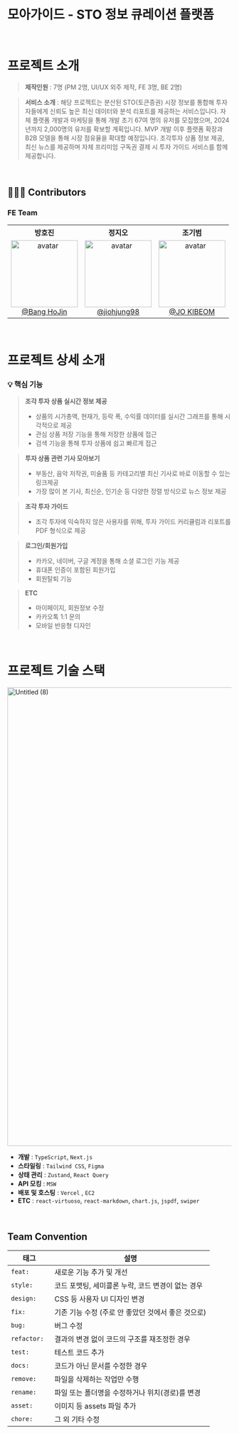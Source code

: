 # 모아가이드 - STO 정보 큐레이션 플랫폼


<br/>

# 프로젝트 소개




> **제작인원** : 7명 (PM 2명, UI/UX 외주 제작, FE 3명, BE 2명)

> **서비스 소개** : 해당 프로젝트는 분산된 STO(토큰증권) 시장 정보를 통합해 투자자들에게 신뢰도 높은 최신 데이터와 분석 리포트를 제공하는 서비스입니다. 자체 플랫폼 개발과 마케팅을 통해 개발 초기 67여 명의 유저를 모집했으며, 2024년까지 2,000명의 유저를 확보할 계획입니다. MVP 개발 이후 플랫폼 확장과 B2B 모델을 통해 시장 점유율을 확대할 예정입니다. 조각투자 상품 정보 제공, 최신 뉴스를 제공하며 자체 프리미엄 구독권 결제 시 투자 가이드 서비스를 함께 제공합니다.

</aside>

<br/>

## 🧑‍🤝‍🧑 Contributors

### FE Team

<div>
  <table>
      <tr>
          <th>방호진</th>
          <th>정지오</th>
          <th>조기범</th>
      </tr>
      <tr>
          <td align="center">
              <img src="https://avatars.githubusercontent.com/u/132210541?v=4" alt="avatar" width="150" style="max-width: 100%;" /><br />
              <a href="https://github.com/banhogu">@Bang HoJin</a>
          </td>
          <td align="center">
              <img src="https://avatars.githubusercontent.com/u/104253583?v=4" alt="avatar" width="150" style="max-width: 100%;" /><br />
              <a href="https://github.com/jiohjung98">@jiohjung98</a>
          </td>
          <td align="center">
              <img src="https://avatars.githubusercontent.com/u/95483959?v=4" alt="avatar" width="150" style="max-width: 100%;" /><br />
              <a href="https://github.com/eun-hak">@JO KIBEOM</a>
          </td>
      </tr>
  </table>
</div>

<br/>

# 프로젝트 상세 소개

### 💡 핵심 기능

> **조각 투자 상품 실시간 정보 제공**
> 
> - 상품의 시가총액, 현재가, 등락 폭, 수익률 데이터를 실시간 그래프를 통해 시각적으로 제공
> - 관심 상품 저장 기능을 통해 저장한 상품에 접근
> - 검색 기능을 통해 투자 상품에 쉽고 빠르게 접근

> **투자 상품 관련 기사 모아보기**
> 
> - 부동산, 음악 저작권, 미술품 등 카테고리별 최신 기사로 바로 이동할 수 있는 링크제공
> - 가장 많이 본 기사, 최신순, 인기순 등 다양한 정렬 방식으로 뉴스 정보 제공

> **조각 투자 가이드**
> 
> - 조각 투자에 익숙하지 않은 사용자를 위해, 투자 가이드 커리큘럼과 리포트를 PDF 형식으로 제공

> **로그인/회원가입**
> 
> - 카카오, 네이버, 구글 계정을 통해 소셜 로그인 기능 제공
> - 휴대폰 인증이 포함된 회원가입
> - 회원탈퇴 기능

> **ETC**
> 
> - 마이페이지, 회원정보 수정
> - 카카오톡 1:1 문의
> - 모바일 반응형 디자인

<br/>

# 프로젝트 기술 스택

<img width="1028" alt="Untitled (8)" src="https://github.com/user-attachments/assets/d7890f04-7811-4843-a003-51b1fe5a62a9">

- **개발** : `TypeScript`, `Next.js`
- **스타일링** : `Tailwind CSS`, `Figma`
- **상태 관리** : `Zustand`, `React Query`
- **API 모킹** : `MSW`
- **배포 및 호스팅** : `Vercel` , `EC2`
- **ETC** : `react-virtuoso`, `react-markdown`, `chart.js`, `jspdf`, `swiper`

<br/>

## Team Convention

| 태그                  | 설명                                                                      |
| --------------------- | ------------------------------------------------------------------------- |
| `feat: `             | 새로운 기능 추가 및 개선                                                |
| `style: `              | 코드 포맷팅, 세미콜론 누락, 코드 변경이 없는 경우                                                         |
| `design: `           | CSS 등 사용자 UI 디자인 변경                                              |
| `fix: `              | 기존 기능 수정 (주로 안 좋았던 것에서 좋은 것으로)                                                   |
| `bug: `          | 버그 수정                                    |
| `refactor: `            | 결과의 변경 없이 코드의 구조를 재조정한 경우                     |
| `test: `         |  테스트 코드 추가                                                   |
| `docs: `          | 코드가 아닌 문서를 수정한 경우                                                |
| `remove: `             | 파일을 삭제하는 작업만 수행                                                      |
| `rename: `             | 파일 또는 폴더명을 수정하거나 위치(경로)를 변경                      |
| `asset: `            | 이미지 등 assets 파일 추가 |
| `chore: `           | 그 외 기타 수정                      |

<br/>

